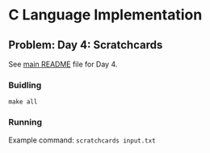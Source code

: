# C Language Implementation

## Problem: Day 4: Scratchcards

See [main README](https://github.com/bumasoft/advent_of_code_2023/blob/main/day_4/README.md) file for Day 4.

### Buidling

`make all`

### Running

Example command: `scratchcards input.txt`
